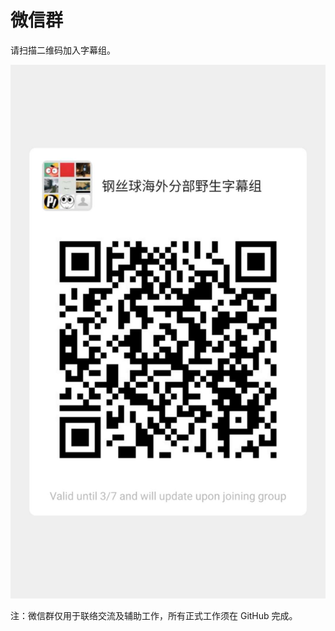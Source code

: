 # 微信群

请扫描二维码加入字幕组。

![wechat group QR code](wechat-qr-20200229.jpg)

注：微信群仅用于联络交流及辅助工作，所有正式工作须在 GitHub 完成。
